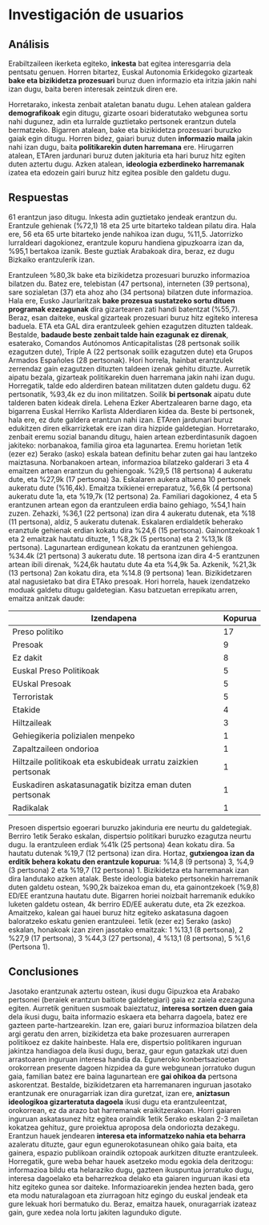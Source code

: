 # Investigación de usuarios

## Análisis

<!--
    Descripción del objetivo principal de vuestra investigación de usuarios: ¿qué hipótesis os disponéis a comprobar/refutar?

    Definición y justificación de las preguntas incluidas en el cuestionario, personas a las que lo habéis distribuido etc.
-->

Erabiltzaileen ikerketa egiteko, __inkesta__ bat egitea interesgarria dela pentsatu genuen. Horren bitartez, Euskal Autonomia Erkidegoko gizarteak __bake eta bizikidetza prozesuari__ buruz duen informazio eta iritzia jakin nahi izan dugu, baita beren interesak zeintzuk diren ere. 

Horretarako, inkesta zenbait ataletan banatu dugu. Lehen atalean galdera __demografikoak__ egin ditugu, gizarte osoari bideratutako webgunea sortu nahi dugunez, adin eta lurralde guztietako pertsonek erantzun dutela bermatzeko. Bigarren atalean, bake eta bizikidetza prozesuari buruzko gaiak egin ditugu. Horren bidez, gaiari buruz duten __informazio maila__ jakin nahi izan dugu, baita __politikarekin duten harremana__ ere. Hirugarren atalean, ETAren jardunari buruz duten jakituria eta hari buruz hitz egiten duten aztertu dugu. Azken atalean, __ideologia ezberdineko harremanak__ izatea eta edozein gairi buruz hitz egitea posible den galdetu dugu.

## Respuestas

<!--
    Respuestas obtenidas en vuestro cuestionario.
-->

61 erantzun jaso ditugu. Inkesta adin guztietako jendeak erantzun du. Erantzule gehienak (%72,1) 18 eta 25 urte bitarteko taldean pilatu dira. Hala ere, 56 eta 65 urte bitarteko jende nahikoa izan dugu, %11,5. Jatorrizko lurraldeari dagokionez, erantzule kopuru handiena gipuzkoarra izan da, %95,1 bertakoa izanik. Beste guztiak Arabakoak dira, beraz, ez dugu Bizkaiko erantzulerik izan. 

Erantzuleen %80,3k bake eta bizikidetza prozesuari buruzko informazioa bilatzen du. Batez ere, telebistan (47 pertsona), interneten (39 pertsona), sare sozialetan (37) eta ahoz aho (34 pertsona) bilatzen dute informazioa. Hala ere, Eusko Jaurlaritzak __bake prozesua sustatzeko sortu dituen programak ezezagunak__ dira gizartearen zati handi batentzat (%55,7). Beraz, esan daiteke, euskal gizarteak prozesuari buruz hitz egiteko interesa baduela. 
ETA eta GAL dira erantzuleek gehien ezagutzen dituzten taldeak. Bestalde, __badaude beste zenbait talde hain ezagunak ez direnak__, esaterako, Comandos Autónomos Anticapitalistas (28 pertsonak soilik ezagutzen dute), Triple A (22 pertsonak soilik ezagutzen dute) eta Grupos Armados Españoles (28 pertsonak). Hori horrela, hainbat erantzulek zerrendaz gain ezagutzen dituzten taldeen izenak gehitu dituzte. 
Aurretik aipatu bezala, gizarteak politikarekin duen harremana jakin nahi izan dugu. Horregatik, talde edo alderdiren batean militatzen duten galdetu dugu. 62 pertsonatik, %93,4k ez du inon militatzen. Soilik __bi pertsonak__ aipatu dute talderen baten kideak direla. Lehena Ezker Abertzalearen barne dago, eta bigarrena Euskal Herriko Karlista Alderdiaren kidea da. Beste bi pertsonek, hala ere, ez dute galdera erantzun nahi izan. 
ETAren jardunari buruz edukitzen diren elkarrizketak ere izan dira hizpide galdetegian. Horretarako, zenbait eremu sozial banandu ditugu, haien artean ezberdintasunik dagoen jakiteko: norbanakoa, familia giroa eta lagunartea. Eremu horietan 1etik (ezer ez) 5erako (asko) eskala batean definitu behar zuten gai hau lantzeko maiztasuna.
Norbanakoen artean, informazioa bilatzeko galderari 3 eta 4 emaitzen artean erantzun du gehiengoak. %29,5 (18 pertsona) 4 aukeratu dute, eta %27,9k (17 pertsona) 3a. Eskalaren aukera altuena 10 pertsonek aukeratu dute (%16,4k). Emaitza txikienei erreparatuz, %6,6k (4 pertsona) aukeratu dute 1a, eta %19,7k (12 pertsona) 2a.
Familiari dagokionez, 4 eta 5 erantzunen artean egon da erantzuleen erdia baino gehiago, %54,1 hain zuzen. Zehazki, %36,1 (22 pertsona) izan dira 4 aukeratu dutenak, eta %18 (11 pertsona), aldiz, 5 aukeratu dutenak. Eskalaren erdialdetik beherako eranztule gehienak erdian kokatu dira %24,6 (15 pertsona). Gainontzekoak 1 eta 2 emaitzak hautatu dituzte, 1 %8,2k (5 pertsona) eta 2 %13,1k (8 pertsona).
Lagunartean erdigunean kokatu da erantzunen gehiengoa. %34.4k (21 pertsona) 3 aukeratu dute. 18 pertsona izan dira 4-5 erantzunen artean ibili direnak, %24,6k hautatu dute 4a eta %4,9k 5a. Azkenik, %21,3k (13 pertsona) 2an kokatu dira, eta %14.8 (9 pertsona) 1ean. 
Bizikidetzaren atal nagusietako bat dira ETAko presoak. Hori horrela, hauek izendatzeko moduak galdetu ditugu galdetegian. Kasu batzuetan errepikatu arren, emaitza anitzak daude:

Izendapena | Kopurua
------------|----------
Preso politiko | 17
Presoak | 9
Ez dakit | 8
Euskal Preso Politikoak | 5
EUskal Presoak | 5
Terroristak | 5
Etakide | 4
Hiltzaileak | 3
Gehiegikeria polizialen menpeko | 1
Zapaltzaileen ondorioa | 1
Hiltzaile politikoak eta eskubideak urratu zaizkien pertsonak | 1
Euskadiren askatasunagatik bizitza eman duten pertsonak | 1
Radikalak | 1

Presoen dispertsio egoerari buruzko jakinduria ere neurtu du galdetegiak. Berriro 1etik 5erako eskalan, dispertsio politikari buruzko ezagutza neurtu dugu. Ia erantzuleen erdiak %41k (25 pertsona) 4ean kokatu dira. 5a hautatu dutenak %19,7 (12 pertsona) izan dira. Hortaz, __gutxiengoa izan da erditik behera kokatu den erantzule kopurua__: %14,8 (9 pertsona)  3, %4,9 (3 pertsona) 2 eta %19,7 (12 pertsona) 1.
Bizikidetza eta harremanak izan dira landutako azken atalak. Beste ideologia bateko pertsonekin harremanik duten galdetu ostean, %90,2k baizekoa eman du, eta gainontzekoek (%9,8) ED/EE erantzuna hautatu dute. Bigarren horiei noizbait harremanik edukiko luketen galdetu ostean, 4k berriro ED/EE aukeratu dute, eta 2k ezezkoa. 
Amaitzeko, kalean gai hauei buruz hitz egiteko askatasuna dagoen baloratzeko eskatu genien erantzuleei. 1etik (ezer ez) 5erako (asko) eskalan, honakoak izan ziren jasotako emaitzak: 1 %13,1 (8 pertsona), 2 %27,9 (17 pertsona), 3 %44,3 (27 pertsona), 4 %13,1 (8 pertsona), 5 %1,6 (Pertsona 1).


## Conclusiones

<!--
    Interpretación o conclusiones extraídas de las respuestas obtenidas a vuestro cuestionario.
-->

Jasotako erantzunak aztertu ostean, ikusi dugu Gipuzkoa eta Arabako pertsonei (beraiek erantzun baitiote galdetegiari) gaia ez zaiela ezezaguna egiten. Aurretik genituen susmoak baieztatuz, __interesa sortzen duen gaia__ dela ikusi dugu, baita informazio eskaera eta beharra dagoela, batez ere gazteen parte-hartzearekin. Izan ere, gaiari buruz informazioa bilatzen dela argi geratu den arren, bizikidetza eta bake prozesuaren aurrerapen politikoez ez dakite hainbeste. Hala ere, dispertsio politikaren inguruan jakintza handiagoa dela ikusi dugu, beraz, gaur egun gatazkak utzi duen arrastoaren inguruan interesa handia da.
Eguneroko konbertsazioetan orokorrean presente dagoen hizpidea da gure webgunean jorratuko dugun gaia, familian batez ere baina lagunartean ere __gai ohikoa da__ pertsona askorentzat. 
Bestalde, bizikidetzaren eta harremanaren inguruan jasotako erantzunak ere onuragarriak izan dira guretzat, izan ere, __aniztasun ideologikoa gizarteratuta dagoela__ ikusi dugu eta erantzuleentzat, orokorrean, ez da arazo bat harremanak eraikitzerakoan. Horri gaiaren inguruan askatasunez hitz egitea oraindik 1etik 5erako eskalan 2-3 mailetan kokatzea gehituz, gure proiektua aproposa dela ondoriozta dezakegu. 
Erantzun hauek jendearen __interesa eta informatzeko nahia eta beharra__ azaleratu dituzte, gaur egun egunerokotasunean ohiko gaia baita, eta gainera, espazio publikoan oraindik oztopoak aurkitzen dituzte erantzuleek. Horregatik, gure weba behar hauek asetzeko modu egokia dela deritzogu: informazioa bildu eta helaraziko dugu, gazteen ikuspuntua jorratuko dugu, interesa dagoelako eta beharrezkoa delako eta gaiaren inguruan ikasi eta hitz egiteko gunea sor daiteke. Informazioarekin jendea hezten bada, gero eta modu naturalagoan eta ziurragoan hitz egingo du euskal jendeak eta gure lekuak hori bermatuko du.
Beraz, emaitza hauek, onuragarriak izateaz gain, gure xedea nola lortu jakiten lagunduko digute. 
